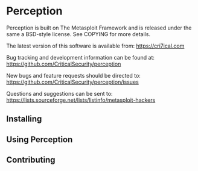 Perception
==
Perception is built on The Metasploit Framework and is released under the same a BSD-style license. See
COPYING for more details.

The latest version of this software is available from: https://cri7ical.com

Bug tracking and development information can be found at:
 https://github.com/CriticalSecurity/perception

New bugs and feature requests should be directed to:
  https://github.com/CriticalSecurity/perception/issues

Questions and suggestions can be sent to:
  https://lists.sourceforge.net/lists/listinfo/metasploit-hackers

Installing
--



Using Perception
--


Contributing
--



